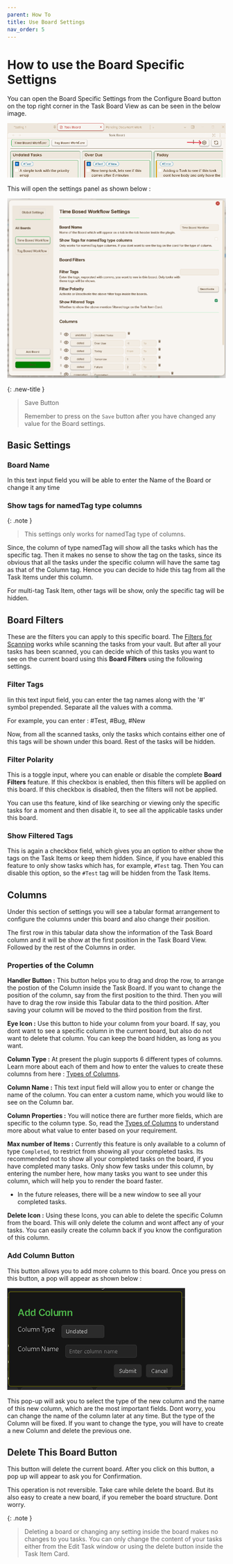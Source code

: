 ```yaml
---
parent: How To
title: Use Board Settings
nav_order: 5
---
```


# How to use the Board Specific Settigns

You can open the Board Specific Settings from the Configure Board button on the top right corner in the Task Board View as can be seen in the below image.

![BoardConfigButton](../../assets/BoardConfigButton.png)

This will open the settings panel as shown below :

![BoardConfigureModal](../../assets/BoardConfigureModal.png)

{: .new-title }
> Save Button
>
> Remember to press on the `Save` button after you have changed any value for the Board settings.

## Basic Settings

### Board Name

In this text input field you will be able to enter the Name of the Board or change it any time

### Show tags for namedTag type columns

{: .note }
> This settings only works for namedTag type of columns.

Since, the column of type namedTag will show all the tasks which has the specific tag. Then it makes no sense to show the tag on the tasks, since its obvious that all the tasks under the specific column will have the same tag as that of the Column tag.
Hence you can decide to hide this tag from all the Task Items under this column.

For multi-tag Task Item, other tags will be show, only the specific tag will be hidden.

## Board Filters

These are the filters you can apply to this specific board. The [Filters for Scanning](../Features/Filters_for_Scanning.md) works while scanning the tasks from your vault. But after all your tasks has been scanned, you can decide which of this tasks you want to see on the current board using this **Board Filters** using the following settings.

### Filter Tags

Iin this text input field, you can enter the tag names along with the '#' symbol prepended. Separate all the values with a comma.

For example, you can enter : #Test, #Bug, #New

Now, from all the scanned tasks, only the tasks which contains either one of this tags will be shown under this board. Rest of the tasks will be hidden.

### Filter Polarity

This is a toggle input, where you can enable or disable the complete **Board Filters** feature.
If this checkbox is enabled, then this filters will be applied on this board.
If this checkbox is disabled, then the filters will not be applied.

You can use ths feature, kind of like searching or viewing only the specific tasks for a moment and then disable it, to see all the applicable tasks under this board.

### Show Filtered Tags

This is again a checkbox field, which gives you an option to either show the tags on the Task Items or keep them hidden. Since, if you have enabled this feature to only show tasks which has, for example, `#Test` tag. Then You can disable this option, so the `#Test` tag will be hidden from the Task Items.

## Columns

Under this section of settings you will see a tabular format arrangement to configure the columns under this board and also change their position.

The first row in this tabular data show the information of the Task Board column and it will be show at the first position in the Task Board View. Followed by the rest of the Columns in order.

### Properties of the Column

**Handler Button :** This button helps you to drag and drop the row, to arrange the postion of the Column inside the Task Board. If you want to change the position of the column, say from the first position to the third. Then you will have to drag the row inside this Tabular data to the third position. After saving your column will be moved to the third position from the first.

**Eye Icon :** Use this button to hide your column from your board. If say, you dont want to see a specific column in the current board, but also do not want to delete that column. You can keep the board hidden, as long as you want.

**Column Type :** At present the plugin supports 6 different types of columns. Learn more about each of them and how to enter the values to create these columns from here : [Types of Columns](../Components/Types_Of_Columns.md).

**Column Name :** This text input field will allow you to enter or change the name of the column. You can enter a custom name, which you would like to see on the Column bar.

**Column Properties :** You will notice there are further more fields, which are specific to the column type. So, read the [Types of Columns](../Components/Types_Of_Columns.md) to understand more about what value to enter based on your requirement.

**Max number of Items :** Currently this feature is only available to a column of type `Completed`, to restrict from showing all your completed tasks. Its recommended not to show all your completed tasks on the board, if you have completed many tasks. Only show few tasks under this column, by entering the number here, how many tasks you want to see under this column, which will help you to render the board faster.

- In the future releases, there will be a new window to see all your completed tasks.

**Delete Icon :** Using these Icons, you can able to delete the specific Column from the board. This will only delete the column and wont affect any of your tasks. You can easily create the column back if you know the configuration of this column.

### Add Column Button

This button allows you to add more column to this board. Once you press on this button, a pop will appear as shown below :

![Add Column PopUp](../../assets/AddColumnModal.png)

This pop-up will ask you to select the type of the new column and the name of this new column, which are the most important fields. Dont worry, you can change the name of the column later at any time. But the type of the Column will be fixed. If you want to change the type, you will have to create a new Column and delete the previous one.

## Delete This Board Button

This button will delete the current board. After you click on this button, a pop up will appear to ask you for Confirmation.

This operation is not reversible. Take care while delete the board. But its also easy to create a new board, if you remeber the board structure. Dont worry.

{: .note }
> Deleting a board or changing any setting inside the board makes no changes to you tasks. You can only change the content of your tasks either from the Edit Task window or using the delete button inside the Task Item Card.

